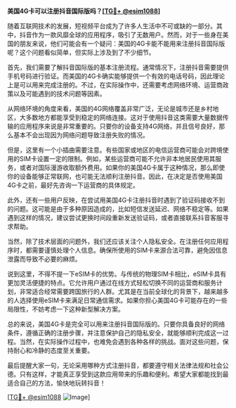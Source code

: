 **美国4G卡可以注册抖音国际版吗？[[TG💪+ @esim1088](https://t.me/s/esim1088)]**

随着互联网技术的发展，短视频平台成为了许多人生活中不可或缺的一部分。其中，抖音作为一款风靡全球的应用程序，吸引了无数用户。然而，对于一些身在美国的朋友来说，他们可能会有一个疑问：美国的4G卡能不能用来注册抖音国际版呢？这个问题看似简单，但实际上涉及到了不少细节。

首先，我们需要了解抖音国际版的基本注册流程。通常情况下，注册抖音需要提供手机号码进行验证。而美国的4G卡确实能够提供一个有效的电话号码，因此理论上是可以用来完成注册的。不过，在实际操作中，还需要考虑网络环境、运营商政策以及可能遇到的技术问题等因素。

从网络环境的角度来看，美国的4G网络覆盖非常广泛，无论是城市还是乡村地区，大多数地方都能享受到稳定的网络连接。这对于使用抖音这类需要大量数据传输的应用程序来说是非常重要的。只要你的设备支持4G网络，并且信号良好，那么基本不会出现因为网络问题导致注册失败的情况。

但是，这里有一个小插曲需要注意。有些国家或地区的电信运营商可能会对跨境使用的SIM卡设置一定的限制。例如，某些运营商可能不允许非本地居民使用其服务，或者对国际漫游收取额外费用。如果你的美国4G卡属于这种情况，那么即使你的设备能够正常联网，也可能无法顺利注册抖音。因此，在决定是否使用美国4G卡之前，最好先咨询一下运营商的具体规定。

此外，还有一些用户反映，在尝试用美国4G卡注册抖音时遇到了验证码接收不到的问题。这可能是由于多种原因造成的，比如短信发送延迟、网络不稳定等。如果遇到这样的情况，建议尝试更换时间段重新发送验证码，或者直接联系抖音客服寻求帮助。

当然，除了技术层面的问题外，我们还应该关注个人隐私安全。在注册任何应用程序时，都需要谨慎处理个人信息。确保所使用的SIM卡来源合法可靠，避免因信息泄露而导致不必要的麻烦。

说到这里，不得不提一下eSIM卡的优势。与传统的物理SIM卡相比，eSIM卡具有更加灵活便捷的特点。它允许用户通过在线方式轻松切换不同的运营商和服务计划，非常适合经常需要跨国旅行的人群。尤其是在当前全球化的背景下，越来越多的人选择使用eSIM卡来满足日常通信需求。如果你担心美国4G卡可能存在的一些局限性，不妨考虑一下这种新型解决方案。

总的来说，美国4G卡是完全可以用来注册抖音国际版的。只要你具备良好的网络条件，遵循正确的注册步骤，并注意保护自己的隐私安全，就能够顺利完成这一过程。当然，在实际操作过程中，也难免会遇到各种各样的挑战。面对这些问题，保持耐心和冷静的态度至关重要。

最后提醒大家一句，无论采用哪种方式注册抖音，都要遵守相关法律法规和社会公德。只有这样，才能真正享受到这款应用带来的乐趣和便利。希望大家都能找到最适合自己的方法，愉快地玩转抖音！

[[TG💪+ @esim1088](https://t.me/s/esim1088) ![Image](https://i.postimg.cc/4NQfJmqS/Snipaste-2025-05-13-00-14-12.png)]